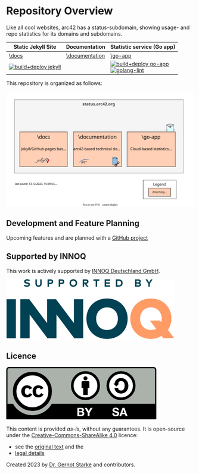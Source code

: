 # Repository Overview
Like all cool websites, arc42 has a status-subdomain, showing usage- and repo statistics for its domains and subdomains.

| **Static Jekyll Site** | **Documentation**  | **Statistic service (Go app)** |
|---------------------- |---------------------|--------------------------------|
| [\docs]() | [\documentation]() | [\go-app]()  |
| [![build+deploy jekyll](https://github.com/arc42/status.arc42.org-site/actions/workflows/pages/pages-build-deployment/badge.svg)](https://github.com/arc42/status.arc42.org-site/actions/workflows/pages/pages-build-deployment) |    | [![build+deploy go-app](https://github.com/arc42/status.arc42.org-site/actions/workflows/fly.yml/badge.svg?branch=main)](https://github.com/arc42/status.arc42.org-site/actions/workflows/fly.yml) <br>[![golang-lint](https://github.com/arc42/status.arc42.org-site/actions/workflows/golang-lint.yml/badge.svg)](https://github.com/arc42/status.arc42.org-site/actions/workflows/golang-lint.yml) |


This repository is organized as follows:

![main folders of this repo](documentation/0-repo-overview.drawio.svg)


## Development and Feature Planning


Upcoming features and are planned with a [GitHub project](https://github.com/orgs/arc42/projects/5/views/1)

## Supported by INNOQ

This work is actively supported by [INNOQ Deutschland GmbH](https://innoq.com).

![Supported by INNOQ](supported-by-innoq.svg)

## Licence

![CC-BY-SA](by-sa.png)

This content is provided _as-is_, without any guarantees. 
It is open-source under the [Creative-Commons-ShareAlike 4.0](https://creativecommons.org/licenses/by-sa/4.0/deed.en) licence:

* see the [original text](https://creativecommons.org/licenses/by-sa/4.0/) and the
* [legal details](https://creativecommons.org/licenses/by-sa/4.0/legalcode.en)


Created 2023 by [Dr. Gernot Starke](https://gernotstarke.de) and contributors. 

